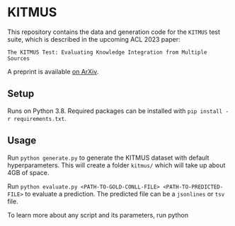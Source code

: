 # KITMUS

This repository contains the data and generation code for the `KITMUS` test suite, which is described in the upcoming ACL 2023 paper:

```
The KITMUS Test: Evaluating Knowledge Integration from Multiple Sources
```

A preprint is available [on ArXiv](https://arxiv.org/abs/2212.08192).

## Setup

Runs on Python 3.8. Required packages can be installed with `pip install -r requirements.txt`.


## Usage

Run `python generate.py` to generate the KITMUS dataset with default hyperparameters. This will create a folder `kitmus/` which will take up about 4GB of space.

Run `python evaluate.py <PATH-TO-GOLD-CONLL-FILE> <PATH-TO-PREDICTED-FILE>` to evaluate a prediction. The predicted file can be a `jsonlines` or `tsv` file.

To learn more about any script and its parameters, run python <script>.py -h.
